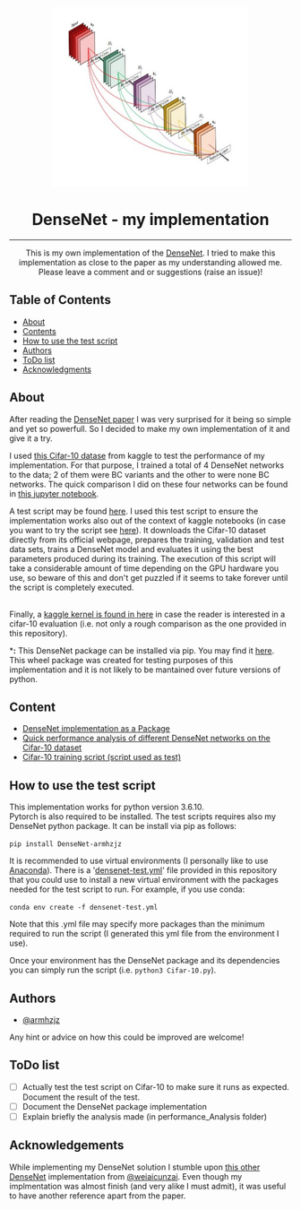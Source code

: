 <p align="center">
  <a href="https://arxiv.org/abs/1608.06993" rel="noopener">
 <img width=350px height=320px src="./densenet-arch.png" alt="DenseNet architecture image"></a>
</p>

<h1 align="center">DenseNet - my implementation</h1>


---

<p align="center"> This is my own implementation of the <a href="https://arxiv.org/abs/1608.06993" rel="noopener">DenseNet</a>. I tried to make this implementation as close to the paper as my understanding allowed me. Please leave a comment and or suggestions (raise an issue)!
    <br> 
</p>

## Table of Contents

- [About](#about)
- [Contents](#content)
- [How to use the test script](#scriptUssage)
- [Authors](#authors)
- [ToDo list](#toDo)
- [Acknowledgments](#acknowledgement)

## About <a name = "about"></a>

After reading the [DenseNet paper](https://arxiv.org/abs/1608.06993) I was very surprised for it being so simple and yet so powerfull. So I decided to make my own implementation of it and give it a try.<br>

I used [this Cifar-10 datase](https://www.kaggle.com/emadtolba/cifar10-comp) from kaggle to test the performance of my implementation. For that purpose, I trained a total of 4 DenseNet networks to the data; 2 of them were BC variants and the other to were none BC networks. The quick comparison I did on these four networks can be found in [this jupyter notebook](performance_Analysis/Cifar-10_performanceTest.ipynb).

A test script may be found [here](https://github.com/armhzjz/DenseNet/tree/master/tests/Cifar-10). I used this test script to ensure the implementation works also out of the context of kaggle notebooks (in case you want to try the script see [here](#scriptUssage)). It downloads the Cifar-10 dataset directly from its official webpage, prepares the training, validation and test data sets, trains a DenseNet model and evaluates it using the best parameters produced during its training. The execution of this script will take a considerable amount of time depending on the GPU hardware you use, so beware of this and don't get puzzled if it seems to take forever until the script is completely executed.

<br>Finally, a [kaggle kernel is found in here](https://www.kaggle.com/ahernandez1/mydensenet-implementation) in case the reader is interested in a cifar-10 evaluation (i.e. not only a rough comparison as the one provided in this repository).

***:** This DenseNet package can be installed via pip. You may find it [here](https://pypi.org/project/DenseNet-armhzjz/). This wheel package was created for testing purposes of this implementation and it is not likely to be mantained over future versions of python.

## Content <a name = "content"></a>

* [DenseNet implementation as a Package](https://github.com/armhzjz/DenseNet/tree/master/DenseNet)
* [Quick performance analysis of different DenseNet networks on the Cifar-10 dataset](https://github.com/armhzjz/DenseNet/tree/master/performance_Analysis)
* [Cifar-10 training script (script used as test)](https://github.com/armhzjz/DenseNet/tree/master/tests/Cifar-10)

## How to use the test script <a name="scriptUssage"></a>

This implementation works for python version 3.6.10.<br>
Pytorch is also required to be installed.
The test scripts requires also my DenseNet python package. It can be install via pip as follows:<br>

`pip install DenseNet-armhzjz`

It is recommended to use virtual environments (I personally like to use [Anaconda](https://anaconda.org/)). There is a '[densenet-test.yml](https://github.com/armhzjz/DenseNet/blob/master/tests/Cifar-10/densenet-test.yml)' file provided in this repository that you could use to install a new virtual environment with the packages needed for the test script to run. For example, if you use conda:<br>

`conda env create -f densenet-test.yml`

Note that this .yml file may specify more packages than the minimum required to run the script (I generated this yml file from the environment I use).

Once your environment has the DenseNet package and its dependencies you can simply run the script (i.e. `python3 Cifar-10.py`).

## Authors <a name = "authors"></a>

- [@armhzjz](https://github.com/armhzjz)

Any hint or advice on how this could be improved are welcome!

## ToDo list <a name = "toDo"></a>

- [ ] Actually test the test script on Cifar-10 to make sure it runs as expected. Document the result of the test.
- [ ] Document the DenseNet package implementation
- [ ] Explain briefly the analysis made (in performance_Analysis folder)

## Acknowledgements <a name = "acknowledgement"></a>

While implementing my DenseNet solution I stumble upon [this other DenseNet](https://github.com/weiaicunzai/pytorch-cifar100) implementation from [@weiaicunzai](https://github.com/weiaicunzai). Even though my implmentation was almost finish (and very alike I must admit), it was useful to have another reference apart from the paper.
